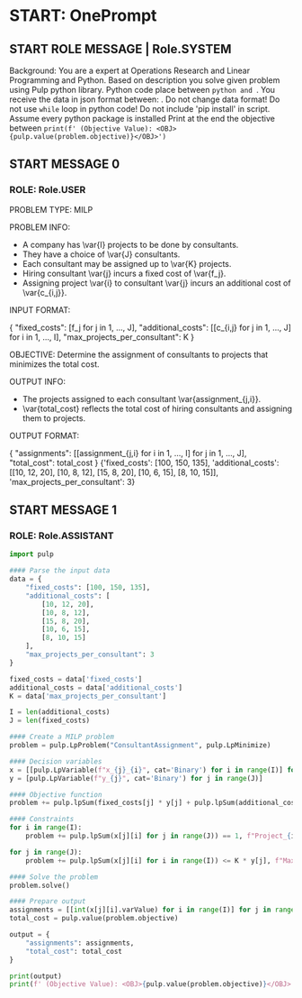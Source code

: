 # START: OnePrompt 
## START ROLE MESSAGE | Role.SYSTEM 
Background: You are a expert at Operations Research and Linear Programming and Python. Based on description you solve given problem using Pulp python library. Python code place between ```python and ```. You receive the data in json format between: <DATA></DATA>. Do not change data format! Do not use `while` loop in python code! Do not include 'pip install' in script. Assume every python package is installed Print at the end the objective between <OBJ></OBJ> `print(f' (Objective Value): <OBJ>{pulp.value(problem.objective)}</OBJ>')`  
## START MESSAGE 0 
### ROLE: Role.USER
<DESCRIPTION>
PROBLEM TYPE: MILP

PROBLEM INFO:

- A company has \var{I} projects to be done by consultants.
- They have a choice of \var{J} consultants.
- Each consultant may be assigned up to \var{K} projects. 
- Hiring consultant \var{j} incurs a fixed cost of \var{f_j}.
- Assigning project \var{i} to consultant \var{j} incurs an additional cost of \var{c_{i,j}}.

INPUT FORMAT: 

{
    "fixed_costs": [f_j for j in 1, ..., J],
    "additional_costs": [[c_{i,j} for j in 1, ..., J] for i in 1, ..., I],
    "max_projects_per_consultant": K
}

OBJECTIVE: Determine the assignment of consultants to projects that minimizes the total cost.

OUTPUT INFO:

- The projects assigned to each consultant \var{assignment_{j,i}}.
- \var{total_cost} reflects the total cost of hiring consultants and assigning them to projects.

OUTPUT FORMAT:

{
    "assignments": [[assignment_{j,i} for i in 1, ..., I] for j in 1, ..., J],
    "total_cost": total_cost
}
</DESCRIPTION>
<DATA>
{'fixed_costs': [100, 150, 135], 'additional_costs': [[10, 12, 20], [10, 8, 12], [15, 8, 20], [10, 6, 15], [8, 10, 15]], 'max_projects_per_consultant': 3}</DATA>


## START MESSAGE 1 
### ROLE: Role.ASSISTANT
```python
import pulp

#### Parse the input data
data = {
    "fixed_costs": [100, 150, 135],
    "additional_costs": [
        [10, 12, 20],
        [10, 8, 12],
        [15, 8, 20],
        [10, 6, 15],
        [8, 10, 15]
    ],
    "max_projects_per_consultant": 3
}

fixed_costs = data['fixed_costs']
additional_costs = data['additional_costs']
K = data['max_projects_per_consultant']

I = len(additional_costs)
J = len(fixed_costs)

#### Create a MILP problem
problem = pulp.LpProblem("ConsultantAssignment", pulp.LpMinimize)

#### Decision variables
x = [[pulp.LpVariable(f"x_{j}_{i}", cat='Binary') for i in range(I)] for j in range(J)]
y = [pulp.LpVariable(f"y_{j}", cat='Binary') for j in range(J)]

#### Objective function
problem += pulp.lpSum(fixed_costs[j] * y[j] + pulp.lpSum(additional_costs[i][j] * x[j][i] for i in range(I)) for j in range(J))

#### Constraints
for i in range(I):
    problem += pulp.lpSum(x[j][i] for j in range(J)) == 1, f"Project_{i}_assign"

for j in range(J):
    problem += pulp.lpSum(x[j][i] for i in range(I)) <= K * y[j], f"MaxProjects_{j}"

#### Solve the problem
problem.solve()

#### Prepare output
assignments = [[int(x[j][i].varValue) for i in range(I)] for j in range(J)]
total_cost = pulp.value(problem.objective)

output = {
    "assignments": assignments,
    "total_cost": total_cost
}

print(output)
print(f' (Objective Value): <OBJ>{pulp.value(problem.objective)}</OBJ>')
```


